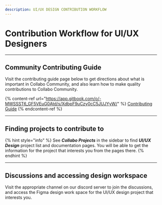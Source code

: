 ```yaml
---
description: UI/UX DESIGN CONTRIBUTION WORKFLOW
---
```


# Contribution Workflow for UI/UX Designers

***

## Community Contributing Guide

Visit the contributing guide page below to get directions about what is important in Collabo Community, and also learn how to make quality contributions to Collabo Community.

{% content-ref url="https://app.gitbook.com/o/-MWSSST6_GF5VEuG0Atd/s/XdbpF9uCzy0cC5JUJYyW/" %}
[Contributing Guide](https://app.gitbook.com/o/-MWSSST6\_GF5VEuG0Atd/s/XdbpF9uCzy0cC5JUJYyW/)
{% endcontent-ref %}

***

## Finding projects to contribute to

{% hint style="info" %}
See _**Collabo Projects**_ in the sidebar to find _**UI/UX Design**_ project list and documentation pages. You will be able to get the information for the project that interests you from the pages there.
{% endhint %}

***

## **Discussions and accessing design workspace**

Visit the appropriate channel on our discord server to join the discussions, and access the Figma design work space for the UI/UX design project that interests you.

